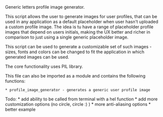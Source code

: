 Generic letters profile image generator.

This script allows the user to generate images for user profiles, that can be used in any application as a default
placeholder when user hasn't uploaded a custom profile image. The idea is tu have a range of placeholder profile
images that depend on users initials, making the UX better and richer in comparison to just using a single generic 
placeholder image.

This script can be used to generate a customizable set of such images - sizes, fonts and colors can be changed to fit
the application in which generated images can be used.

The core functionality uses PIL library.

This file can also be imported as a module and contains the following
functions:

    * profile_image_generator - generates a generic user profile image

Todo:
    * add ability to be called from terminal with a hel function
    * add more customization options (no circle, circle :) )
    * more anti-aliasing options
    * better example
